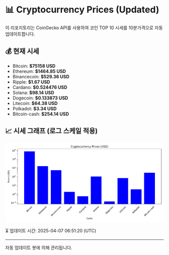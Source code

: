 
# 📊 Cryptocurrency Prices (Updated)

이 리포지토리는 CoinGecko API를 사용하여 코인 TOP 10 시세를 10분가격으로 자동 업데이트합니다.

## 💰 현재 시세
- Bitcoin: **$75158 USD**
- Ethereum: **$1464.85 USD**
- Binancecoin: **$529.36 USD**
- Ripple: **$1.67 USD**
- Cardano: **$0.524476 USD**
- Solana: **$98.14 USD**
- Dogecoin: **$0.133873 USD**
- Litecoin: **$64.38 USD**
- Polkadot: **$3.34 USD**
- Bitcoin-cash: **$254.14 USD**

## 📈 시세 그래프 (로그 스케일 적용)
![Crypto Prices](crypto_prices.png)

⏳ 업데이트 시간: 2025-04-07 06:51:20 (UTC)

---
자동 업데이트 봇에 의해 관리됩니다.
